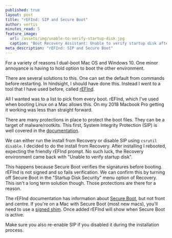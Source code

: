 ```yaml
---
published: true
layout: post
title: "rEFInd: SIP and Secure Boot"
author: vertis
minutes_read: 5
feature_image:
  url: /assets/img/unable-to-verify-startup-disk.jpg
  caption: "Boot Recovery Assistant: Unable to verify startup disk after rEFInd install"
meta_description: "rEFInd: SIP and Secure Boot"
---
```

For a variety of reasons I dual-boot Mac OS and Windows 10. One minor annoyance is having to hold option to boot the other environment.

There are several solutions to this. One can set the default from commands before restarting. In hindsight, I should have done this. Instead I went to a tool that I have used before, called [rEFInd](https://www.rodsbooks.com/refind/).

All I wanted was to a list to pick from every boot. rEFInd, which I've used when booting Linux on a Mac allows this. On my 2018 Macbook Pro getting it working was less than straight forward.

There are many protections in place to protect the boot files. They can be a target of malware/rootkits. This first, System Integrity Protection (SIP) is well covered in the [documentation](https://www.rodsbooks.com/refind/installing.html).

We can either run the install from Recovery or disable SIP using `csrutil disable`. I decided to do the install from Recovery. After installing I rebooted, expecting the friendly rEFInd prompt. No such luck, the Recovery environment came back with "Unable to verify startup disk".

This happens because Secure Boot verifies the signatures before booting. rEFInd is not signed and so fails verification. We can confirm this by turning off Secure Boot in the "Startup Disk Security" menu option of Recovery. This isn't a long term solution though. Those protections are there for a reason.

The rEFInd documentation has information about [Secure Boot](https://www.rodsbooks.com/refind/secureboot.html), but not front and centre. If you're on a Mac with Secure Boot (most new macs), you'll need to use a [signed shim](http://www.codon.org.uk/~mjg59/shim-signed/). Once added rEFInd will show when Secure Boot is active.

Make sure you also re-enable SIP if you disabled it during the installation process.